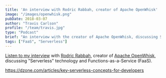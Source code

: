 ```yaml
---
title: 'An interview with Rodric Rabbah, creator of Apache OpenWhisk'
image: "/images/openwhisk.png"
pubDate: 2018-03-07
author: "Travis Carlson"
profile: "/team/travis.jpg"
type: "Podcast"
brief: "An interview with the creator of Apache OpenWhisk, discussing Serverless technology and Functions-as-a-Service (FaaS)."
tags: ["FaaS", "Serverless"]
---
```

<a href="https://dzone.com/articles/key-serverless-concepts-for-developers" rel="noopener" target="_blank">Listen to my interview</a> with <a href="http://rabbahs.com" target="_blank" rel="noopener">Rodric Rabbah</a>, creator of <a href="http://openwhisk.incubator.apache.org/" target="_blank" rel="noopener">Apache OpenWhisk</a>, discussing "Serverless" technology and Functions-as-a-Service (FaaS).
  
<https://dzone.com/articles/key-serverless-concepts-for-developers>
